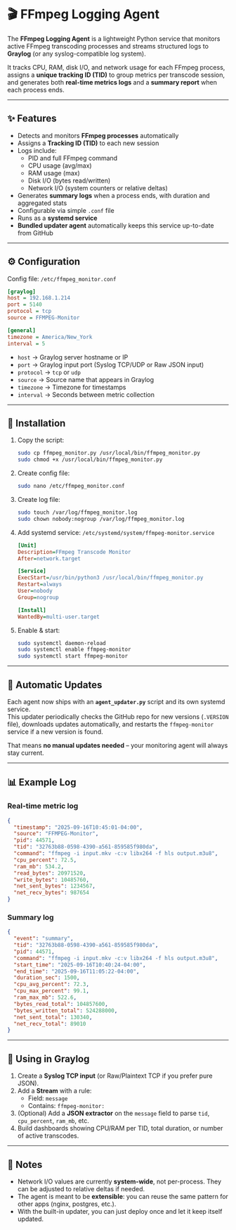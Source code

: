 # 🎬 FFmpeg Logging Agent

The **FFmpeg Logging Agent** is a lightweight Python service that monitors active FFmpeg transcoding processes and streams structured logs to **Graylog** (or any syslog-compatible log system).  

It tracks CPU, RAM, disk I/O, and network usage for each FFmpeg process, assigns a **unique tracking ID (TID)** to group metrics per transcode session, and generates both **real-time metrics logs** and a **summary report** when each process ends.  

---

## ✨ Features
- Detects and monitors **FFmpeg processes** automatically  
- Assigns a **Tracking ID (TID)** to each new session  
- Logs include:
  - PID and full FFmpeg command  
  - CPU usage (avg/max)  
  - RAM usage (max)  
  - Disk I/O (bytes read/written)  
  - Network I/O (system counters or relative deltas)  
- Generates **summary logs** when a process ends, with duration and aggregated stats  
- Configurable via simple `.conf` file  
- Runs as a **systemd service**  
- **Bundled updater agent** automatically keeps this service up-to-date from GitHub  

---

## ⚙️ Configuration

Config file: `/etc/ffmpeg_monitor.conf`

```ini
[graylog]
host = 192.168.1.214
port = 5140
protocol = tcp
source = FFMPEG-Monitor

[general]
timezone = America/New_York
interval = 5
```

- `host` → Graylog server hostname or IP  
- `port` → Graylog input port (Syslog TCP/UDP or Raw JSON input)  
- `protocol` → `tcp` or `udp`  
- `source` → Source name that appears in Graylog  
- `timezone` → Timezone for timestamps  
- `interval` → Seconds between metric collection  

---

## 🚀 Installation

1. Copy the script:  
   ```bash
   sudo cp ffmpeg_monitor.py /usr/local/bin/ffmpeg_monitor.py
   sudo chmod +x /usr/local/bin/ffmpeg_monitor.py
   ```

2. Create config file:  
   ```bash
   sudo nano /etc/ffmpeg_monitor.conf
   ```

3. Create log file:  
   ```bash
   sudo touch /var/log/ffmpeg_monitor.log
   sudo chown nobody:nogroup /var/log/ffmpeg_monitor.log
   ```

4. Add systemd service: `/etc/systemd/system/ffmpeg-monitor.service`  
   ```ini
   [Unit]
   Description=FFmpeg Transcode Monitor
   After=network.target

   [Service]
   ExecStart=/usr/bin/python3 /usr/local/bin/ffmpeg_monitor.py
   Restart=always
   User=nobody
   Group=nogroup

   [Install]
   WantedBy=multi-user.target
   ```

5. Enable & start:  
   ```bash
   sudo systemctl daemon-reload
   sudo systemctl enable ffmpeg-monitor
   sudo systemctl start ffmpeg-monitor
   ```

---

## 🔄 Automatic Updates

Each agent now ships with an **`agent_updater.py`** script and its own systemd service.  
This updater periodically checks the GitHub repo for new versions (`.VERSION` file), downloads updates automatically, and restarts the `ffmpeg-monitor` service if a new version is found.  

That means **no manual updates needed** – your monitoring agent will always stay current.  

---

## 📊 Example Log

### Real-time metric log
```json
{
  "timestamp": "2025-09-16T10:45:01-04:00",
  "source": "FFMPEG-Monitor",
  "pid": 44571,
  "tid": "32763b88-0598-4390-a561-859585f980da",
  "command": "ffmpeg -i input.mkv -c:v libx264 -f hls output.m3u8",
  "cpu_percent": 72.5,
  "ram_mb": 534.2,
  "read_bytes": 20971520,
  "write_bytes": 10485760,
  "net_sent_bytes": 1234567,
  "net_recv_bytes": 987654
}
```

### Summary log
```json
{
  "event": "summary",
  "tid": "32763b88-0598-4390-a561-859585f980da",
  "pid": 44571,
  "command": "ffmpeg -i input.mkv -c:v libx264 -f hls output.m3u8",
  "start_time": "2025-09-16T10:40:24-04:00",
  "end_time": "2025-09-16T11:05:22-04:00",
  "duration_sec": 1500,
  "cpu_avg_percent": 72.3,
  "cpu_max_percent": 99.1,
  "ram_max_mb": 522.6,
  "bytes_read_total": 104857600,
  "bytes_written_total": 524288000,
  "net_sent_total": 130340,
  "net_recv_total": 89010
}
```

---

## 🔎 Using in Graylog

1. Create a **Syslog TCP input** (or Raw/Plaintext TCP if you prefer pure JSON).  
2. Add a **Stream** with a rule:
   - Field: `message`  
   - Contains: `ffmpeg-monitor:`  
3. (Optional) Add a **JSON extractor** on the `message` field to parse `tid`, `cpu_percent`, `ram_mb`, etc.  
4. Build dashboards showing CPU/RAM per TID, total duration, or number of active transcodes.  

---

## 📌 Notes
- Network I/O values are currently **system-wide**, not per-process. They can be adjusted to relative deltas if needed.  
- The agent is meant to be **extensible**: you can reuse the same pattern for other apps (nginx, postgres, etc.).  
- With the built-in updater, you can just deploy once and let it keep itself updated.
